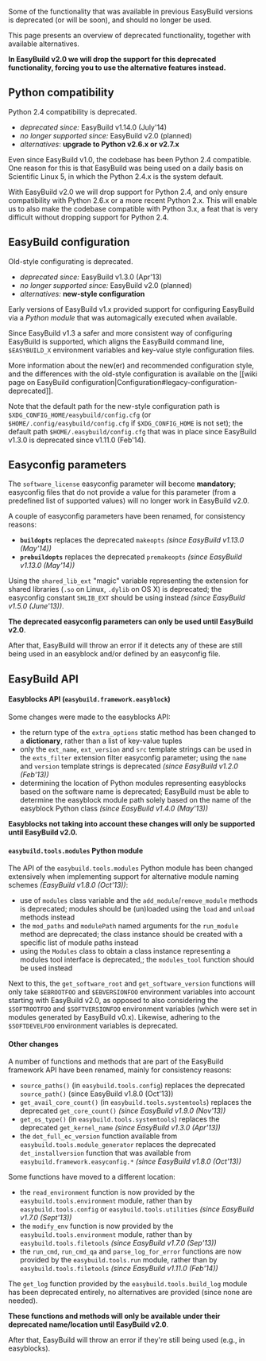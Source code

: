 Some of the functionality that was available in previous EasyBuild versions is deprecated (or will be soon),
and should no longer be used.

This page presents an overview of deprecated functionality, together with available alternatives.

**In EasyBuild v2.0 we will drop the support for this deprecated functionality, forcing you to use the alternative
features instead.**

## Python compatibility

Python 2.4 compatibility is deprecated.

* _deprecated since:_ EasyBuild v1.14.0 (July'14)
* _no longer supported since:_ EasyBuild v2.0 (planned)
* _alternatives_: **upgrade to Python v2.6.x or v2.7.x**

Even since EasyBuild v1.0, the codebase has been Python 2.4 compatible. One reason for this is that EasyBuild was
being used on a daily basis on Scientific Linux 5, in which the Python 2.4.x is the system default.

With EasyBuild v2.0 we will drop support for Python 2.4, and only ensure compatibility with Python 2.6.x or a
more recent Python 2.x. This will enable us to also make the codebase compatible with Python 3.x, a feat that is very
difficult without dropping support for Python 2.4.


## EasyBuild configuration

Old-style configurating is deprecated.

* _deprecated since:_ EasyBuild v1.3.0 (Apr'13)
* _no longer supported since:_ EasyBuild v2.0 (planned)
* _alternatives:_ **new-style configuration**

Early versions of EasyBuild v1.x provided support for configuring EasyBuild via a _Python module_ that was automagically
executed when available.

Since EasyBuild v1.3 a safer and more consistent way of configuring EasyBuild is supported, which aligns the EasyBuild
command line, `$EASYBUILD_X` environment variables and key-value style configuration files.

More information about the new(er) and recommended configuration style, and the differences with the old-style
configuration is available on the [[wiki page on EasyBuild configuration|Configuration#legacy-configuration-deprecated]].

Note that the default path for the new-style configuration path is `$XDG_CONFIG_HOME/easybuild/config.cfg` (or
`$HOME/.config/easybuild/config.cfg` if `$XDG_CONFIG_HOME` is not set); the default path `$HOME/.easybuild/config.cfg`
that was in place since EasyBuild v1.3.0 is deprecated since v1.11.0 (Feb'14).


## Easyconfig parameters

The `software_license` easyconfig parameter will become **mandatory**; easyconfig files that do not provide a value for
this parameter (from a predefined list of supported values) will no longer work in EasyBuild v2.0.

A couple of easyconfig parameters have been renamed, for consistency reasons:

* **`buildopts`** replaces the deprecated `makeopts` _(since EasyBuild v1.13.0 (May'14))_
* **`prebuildopts`** replaces the deprecated `premakeopts` _(since EasyBuild v1.13.0 (May'14))_

Using the `shared_lib_ext` "magic" variable representing the extension for shared libraries (`.so` on Linux, `.dylib`
on OS X) is deprecated; the easyconfig constant `SHLIB_EXT` should be using instead _(since EasyBuild v1.5.0 (June'13))_.

**The deprecated easyconfig parameters can only be used until EasyBuild v2.0**.

After that, EasyBuild will throw an error
if it detects any of these are still being used in an easyblock and/or defined by an easyconfig file.


## EasyBuild API

#### Easyblocks API (`easybuild.framework.easyblock`)

Some changes were made to the easyblocks API:

* the return type of the `extra_options` static method has been changed to a **dictionary**, rather than a list of
  key-value tuples
* only the `ext_name`, `ext_version` and `src` template strings can be used in the `exts_filter` extension filter
  easyconfig parameter; using the `name` and `version` template strings is deprecated _(since EasyBuild v1.2.0 (Feb'13))_
* determining the location of Python modules representing easyblocks based on the software name is deprecated; EasyBuild
  must be able to determine the easyblock module path solely based on the name of the easyblock Python class _(since
  EasyBuild v1.4.0 (May'13))_

**Easyblocks not taking into account these changes will only be supported until EasyBuild v2.0.**


#### `easybuild.tools.modules` Python module

The API of the `easybuild.tools.modules` Python module has been changed extensively when implementing support for
alternative module naming schemes _(EasyBuild v1.8.0 (Oct'13))_:

* use of `modules` class variable and the `add_module`/`remove_module` methods is deprecated; modules should be
  (un)loaded using the `load` and `unload` methods instead
* the `mod_paths` and `modulePath` named arguments for the `run_module` method are deprecated; the class instance
  should be created with a specific list of module paths instead
* using the `Modules` class to obtain a class instance representing a modules tool interface is deprecated,;
  the `modules_tool` function should be used instead

Next to this, the `get_software_root` and `get_software_version` functions will only take `$EBROOTFOO` and
`$EBVERSIONFOO` environment variables into account starting with EasyBuild v2.0, as opposed to also considering
the `$SOFTROOTFOO` and `$SOFTVERSIONFOO` environment variables (which were set in modules generated by EasyBuild v0.x).
Likewise, adhering to the `$SOFTDEVELFOO` environment variables is deprecated.


#### Other changes

A number of functions and methods that are part of the EasyBuild framework API have been renamed, mainly for consistency
reasons:

* `source_paths()` (in `easybuild.tools.config`) replaces the deprecated `source_path()` (since EasyBuild v1.8.0 (Oct'13))
* `get_avail_core_count()` (in `easybuild.tools.systemtools`) replaces the deprecated `get_core_count()`
   _(since EasyBuild v1.9.0 (Nov'13))_
* `get_os_type()` (in `easybuild.tools.systemtools`) replaces the deprecated `get_kernel_name`
   _(since EasyBuild v1.3.0 (Apr'13))_
* the `det_full_ec_version` function available from `easybuild.tools.module_generator` replaces the deprecated
  `det_installversion` function that was available from `easybuild.framework.easyconfig.*` _(since EasyBuild v1.8.0
  (Oct'13))_

Some functions have moved to a different location:

* the `read_environment` function is now provided by the `easybuild.tools.environment` module, rather than by
  `easybuild.tools.config` or `easybuild.tools.utilities` _(since EasyBuild v1.7.0 (Sept'13))_
* the `modify_env` function is now provided by the `easybuild.tools.environment` module, rather than by
  `easybuild.tools.filetools` _(since EasyBuild v1.7.0 (Sep'13))_
* the `run_cmd`, `run_cmd_qa` and `parse_log_for_error` functions are now provided by the `easybuild.tools.run` module,
  rather than by `easybuild.tools.filetools` _(since EasyBuild v1.11.0 (Feb'14))_

The `get_log` function provided by the `easybuild.tools.build_log` module has been deprecated entirely,
no alternatives are provided (since none are needed).

**These functions and methods will only be available under their deprecated name/location until EasyBuild v2.0**.

After that, EasyBuild will throw an error if they're still being used (e.g., in easyblocks).